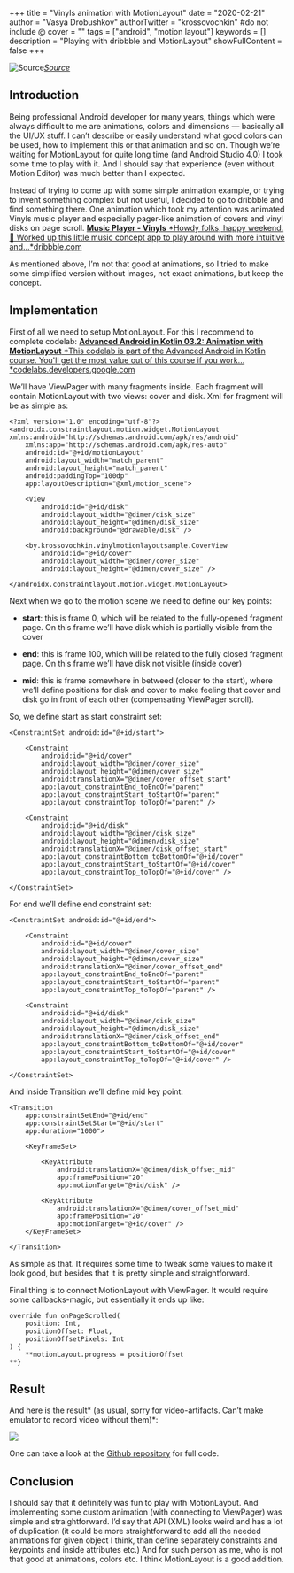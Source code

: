 +++
title = "Vinyls animation with MotionLayout"
date = "2020-02-21"
author = "Vasya Drobushkov"
authorTwitter = "krossovochkin" #do not include @
cover = ""
tags = ["android", "motion layout"]
keywords = []
description = "Playing with dribbble and MotionLayout"
showFullContent = false
+++

![[Source](https://unsplash.com/photos/Jm9P0mDPo6A)](https://images.unsplash.com/photo-1539375665275-f9de415ef9ac?ixlib=rb-1.2.1&auto=format&fit=crop&w=1357&q=80)*[Source](https://unsplash.com/photos/Jm9P0mDPo6A)*

## Introduction

Being professional Android developer for many years, things which were always difficult to me are animations, colors and dimensions — basically all the UI/UX stuff. I can’t describe or easily understand what good colors can be used, how to implement this or that animation and so on.
Though we’re waiting for MotionLayout for quite long time (and Android Studio 4.0) I took some time to play with it. And I should say that experience (even without Motion Editor) was much better than I expected.

Instead of trying to come up with some simple animation example, or trying to invent something complex but not useful, I decided to go to dribbble and find something there.
One animation which took my attention was animated Vinyls music player and especially pager-like animation of covers and vinyl disks on page scroll.
[**Music Player - Vinyls**
*Howdy folks, happy weekend. 👋 Worked up this little music concept app to play around with more intuitive and…*dribbble.com](https://dribbble.com/shots/10123436-Music-Player-Vinyls)

As mentioned above, I’m not that good at animations, so I tried to make some simplified version without images, not exact animations, but keep the concept.

## Implementation

First of all we need to setup MotionLayout. For this I recommend to complete codelab:
[**Advanced Android in Kotlin 03.2: Animation with MotionLayout**
*This codelab is part of the Advanced Android in Kotlin course. You'll get the most value out of this course if you work…*codelabs.developers.google.com](https://codelabs.developers.google.com/codelabs/motion-layout/#0)

We’ll have ViewPager with many fragments inside. Each fragment will contain MotionLayout with two views: cover and disk.
Xml for fragment will be as simple as:

    <?xml version="1.0" encoding="utf-8"?>
    <androidx.constraintlayout.motion.widget.MotionLayout xmlns:android="http://schemas.android.com/apk/res/android"
        xmlns:app="http://schemas.android.com/apk/res-auto"
        android:id="@+id/motionLayout"
        android:layout_width="match_parent"
        android:layout_height="match_parent"
        android:paddingTop="100dp"
        app:layoutDescription="@xml/motion_scene">
    
        <View
            android:id="@+id/disk"
            android:layout_width="@dimen/disk_size"
            android:layout_height="@dimen/disk_size"
            android:background="@drawable/disk" />
    
        <by.krossovochkin.vinylmotionlayoutsample.CoverView
            android:id="@+id/cover"
            android:layout_width="@dimen/cover_size"
            android:layout_height="@dimen/cover_size" />
    
    </androidx.constraintlayout.motion.widget.MotionLayout>

Next when we go to the motion scene we need to define our key points:

* **start**: this is frame 0, which will be related to the fully-opened fragment page. On this frame we’ll have disk which is partially visible from the cover

* **end**: this is frame 100, which will be related to the fully closed fragment page. On this frame we’ll have disk not visible (inside cover)

* **mid**: this is frame somewhere in betweed (closer to the start), where we’ll define positions for disk and cover to make feeling that cover and disk go in front of each other (compensating ViewPager scroll).

So, we define start as start constraint set:

    <ConstraintSet android:id="@+id/start">
    
        <Constraint
            android:id="@+id/cover"
            android:layout_width="@dimen/cover_size"
            android:layout_height="@dimen/cover_size"
            android:translationX="@dimen/cover_offset_start"
            app:layout_constraintEnd_toEndOf="parent"
            app:layout_constraintStart_toStartOf="parent"
            app:layout_constraintTop_toTopOf="parent" />
    
        <Constraint
            android:id="@+id/disk"
            android:layout_width="@dimen/disk_size"
            android:layout_height="@dimen/disk_size"
            android:translationX="@dimen/disk_offset_start"
            app:layout_constraintBottom_toBottomOf="@+id/cover"
            app:layout_constraintStart_toStartOf="@+id/cover"
            app:layout_constraintTop_toTopOf="@+id/cover" />
    
    </ConstraintSet>

For end we’ll define end constraint set:

    <ConstraintSet android:id="@+id/end">
    
        <Constraint
            android:id="@+id/cover"
            android:layout_width="@dimen/cover_size"
            android:layout_height="@dimen/cover_size"
            android:translationX="@dimen/cover_offset_end"
            app:layout_constraintEnd_toEndOf="parent"
            app:layout_constraintStart_toStartOf="parent"
            app:layout_constraintTop_toTopOf="parent" />
    
        <Constraint
            android:id="@+id/disk"
            android:layout_width="@dimen/disk_size"
            android:layout_height="@dimen/disk_size"
            android:translationX="@dimen/disk_offset_end"
            app:layout_constraintBottom_toBottomOf="@+id/cover"
            app:layout_constraintStart_toStartOf="@+id/cover"
            app:layout_constraintTop_toTopOf="@+id/cover" />
    
    </ConstraintSet>

And inside Transition we’ll define mid key point:

    <Transition
        app:constraintSetEnd="@+id/end"
        app:constraintSetStart="@+id/start"
        app:duration="1000">
    
        <KeyFrameSet>
    
            <KeyAttribute
                android:translationX="@dimen/disk_offset_mid"
                app:framePosition="20"
                app:motionTarget="@+id/disk" />
    
            <KeyAttribute
                android:translationX="@dimen/cover_offset_mid"
                app:framePosition="20"
                app:motionTarget="@+id/cover" />
        </KeyFrameSet>
    
    </Transition>

As simple as that. It requires some time to tweak some values to make it look good, but besides that it is pretty simple and straightforward.

Final thing is to connect MotionLayout with ViewPager. It would require some callbacks-magic, but essentially it ends up like:

    override fun onPageScrolled(
        position: Int,
        positionOffset: Float,
        positionOffsetPixels: Int
    ) {
        **motionLayout.progress = positionOffset
    **}

## Result

And here is the result* (as usual, sorry for video-artifacts. Can’t make emulator to record video without them)*:

![](../../img/1_mJck8uBa1GefGrbS9X1nVg.gif)

One can take a look at the [Github repository](https://github.com/krossovochkin/VinylMotionLayoutSample) for full code.

## Conclusion

I should say that it definitely was fun to play with MotionLayout. And implementing some custom animation (with connecting to ViewPager) was simple and straightforward.
I’d say that API (XML) looks weird and has a lot of duplication (it could be more straightforward to add all the needed animations for given object I think, than define separately constraints and keypoints and inside attributes etc.)
And for such person as me, who is not that good at animations, colors etc. I think MotionLayout is a good addition.

